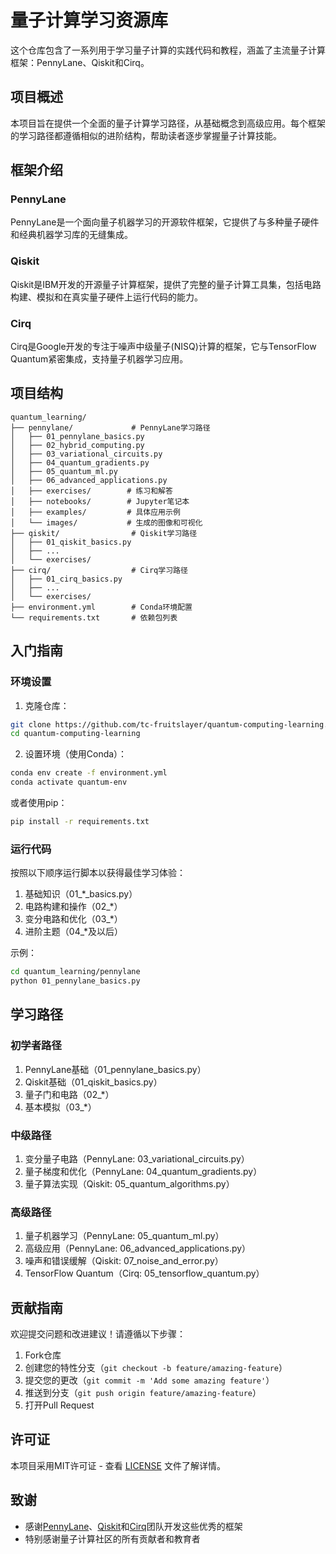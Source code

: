# 量子计算学习资源库

这个仓库包含了一系列用于学习量子计算的实践代码和教程，涵盖了主流量子计算框架：PennyLane、Qiskit和Cirq。

## 项目概述

本项目旨在提供一个全面的量子计算学习路径，从基础概念到高级应用。每个框架的学习路径都遵循相似的进阶结构，帮助读者逐步掌握量子计算技能。

## 框架介绍

### PennyLane
PennyLane是一个面向量子机器学习的开源软件框架，它提供了与多种量子硬件和经典机器学习库的无缝集成。

### Qiskit
Qiskit是IBM开发的开源量子计算框架，提供了完整的量子计算工具集，包括电路构建、模拟和在真实量子硬件上运行代码的能力。

### Cirq
Cirq是Google开发的专注于噪声中级量子(NISQ)计算的框架，它与TensorFlow Quantum紧密集成，支持量子机器学习应用。

## 项目结构

```
quantum_learning/
├── pennylane/             # PennyLane学习路径
│   ├── 01_pennylane_basics.py
│   ├── 02_hybrid_computing.py
│   ├── 03_variational_circuits.py
│   ├── 04_quantum_gradients.py
│   ├── 05_quantum_ml.py
│   ├── 06_advanced_applications.py
│   ├── exercises/        # 练习和解答
│   ├── notebooks/        # Jupyter笔记本
│   ├── examples/         # 具体应用示例
│   └── images/           # 生成的图像和可视化
├── qiskit/                # Qiskit学习路径
│   ├── 01_qiskit_basics.py
│   ├── ...
│   └── exercises/
├── cirq/                  # Cirq学习路径
│   ├── 01_cirq_basics.py
│   ├── ...
│   └── exercises/
├── environment.yml        # Conda环境配置
└── requirements.txt       # 依赖包列表
```

## 入门指南

### 环境设置

1. 克隆仓库：
```bash
git clone https://github.com/tc-fruitslayer/quantum-computing-learning.git
cd quantum-computing-learning
```

2. 设置环境（使用Conda）：
```bash
conda env create -f environment.yml
conda activate quantum-env
```

或者使用pip：
```bash
pip install -r requirements.txt
```

### 运行代码

按照以下顺序运行脚本以获得最佳学习体验：

1. 基础知识（01_*_basics.py）
2. 电路构建和操作（02_*）
3. 变分电路和优化（03_*）
4. 进阶主题（04_*及以后）

示例：
```bash
cd quantum_learning/pennylane
python 01_pennylane_basics.py
```

## 学习路径

### 初学者路径
1. PennyLane基础（01_pennylane_basics.py）
2. Qiskit基础（01_qiskit_basics.py）
3. 量子门和电路（02_*）
4. 基本模拟（03_*）

### 中级路径
1. 变分量子电路（PennyLane: 03_variational_circuits.py）
2. 量子梯度和优化（PennyLane: 04_quantum_gradients.py）
3. 量子算法实现（Qiskit: 05_quantum_algorithms.py）

### 高级路径
1. 量子机器学习（PennyLane: 05_quantum_ml.py）
2. 高级应用（PennyLane: 06_advanced_applications.py）
3. 噪声和错误缓解（Qiskit: 07_noise_and_error.py）
4. TensorFlow Quantum（Cirq: 05_tensorflow_quantum.py）

## 贡献指南

欢迎提交问题和改进建议！请遵循以下步骤：
1. Fork仓库
2. 创建您的特性分支（`git checkout -b feature/amazing-feature`）
3. 提交您的更改（`git commit -m 'Add some amazing feature'`）
4. 推送到分支（`git push origin feature/amazing-feature`）
5. 打开Pull Request

## 许可证

本项目采用MIT许可证 - 查看 [LICENSE](LICENSE) 文件了解详情。

## 致谢

- 感谢[PennyLane](https://pennylane.ai/)、[Qiskit](https://qiskit.org/)和[Cirq](https://quantumai.google/cirq)团队开发这些优秀的框架
- 特别感谢量子计算社区的所有贡献者和教育者 